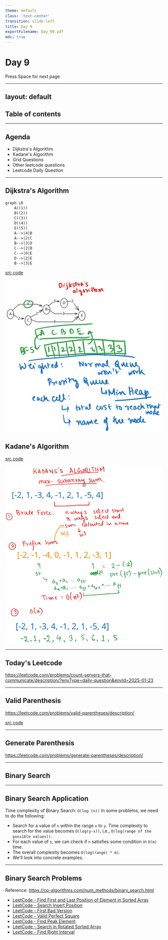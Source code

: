 ```yaml
---
theme: default
class: 'text-center'
transition: slide-left
title: Day 9
exportFilename: Day_09.pdf
mdc: true
---
```


# Day 9


<div class="pt-12">
  <span @click="$slidev.nav.next" class="px-2 py-1 rounded cursor-pointer" flex="~ justify-center items-center gap-2" hover="bg-white bg-opacity-10">
    Press Space for next page <div class="i-carbon:arrow-right inline-block"/>
  </span>
</div>

---
layout: default
---

## Table of contents

<Toc columns=3></Toc>

---

## Agenda

- Dijkstra's Algorithm
- Kadane's Algorithm
- Grid Questions
- Other leetcode questions
- Leetcode Daily Question

---

## Dijkstra's Algorithm

```mermaid
graph LR
    A((1))
    B((2))
    C((3))
    D((4))
    E((5))
    A-->|4|B
    A-->|2|C
    B-->|3|D
    C-->|2|B
    C-->|6|E
    D-->|2|E
    B-->|3|E
```

[src code](../../cses/src/collections/Dijkstra.java)

![explanation](../images/dijkstra.svg)

## Kadane's Algorithm

[src code](../../cses/src/collections/Kadane.java)

![explanation](../images/kadane.svg)

---

## Today's Leetcode

https://leetcode.com/problems/count-servers-that-communicate/description/?envType=daily-question&envId=2025-01-23

---

## Valid Parenthesis

https://leetcode.com/problems/valid-parentheses/description/

[src code](../../cses/src/leetcode/ValidParenthesis.java)

---

## Generate Parenthesis

https://leetcode.com/problems/generate-parentheses/description/

---

## Binary Search

---

## Binary Search Application

Time complexity of Binary Search: `O(log (n))`
In some problems, we need to do the following:
- Search for a value of `n` within the range `x` to `y`. Time complexity to search for the value becomes `O(log(y-x))`, i,e., `O(log(range of the possible values))`.
- For each value of `n`, we can check if `n` satisfies some condition in `O(m)` time.
- The overall complexity becomes `O(log(range) * m)`.
- We'll look into concrete examples.

---

## Binary Search Problems

Reference: https://cp-algorithms.com/num_methods/binary_search.html

*   [LeetCode - Find First and Last Position of Element in Sorted Array](https://leetcode.com/problems/find-first-and-last-position-of-element-in-sorted-array/)
*   [LeetCode - Search Insert Position](https://leetcode.com/problems/search-insert-position/)
*   [LeetCode - First Bad Version](https://leetcode.com/problems/first-bad-version/)
*   [LeetCode - Valid Perfect Square](https://leetcode.com/problems/valid-perfect-square/)
*   [LeetCode - Find Peak Element](https://leetcode.com/problems/find-peak-element/)
*   [LeetCode - Search in Rotated Sorted Array](https://leetcode.com/problems/search-in-rotated-sorted-array/)
*   [LeetCode - Find Right Interval](https://leetcode.com/problems/find-right-interval/)
